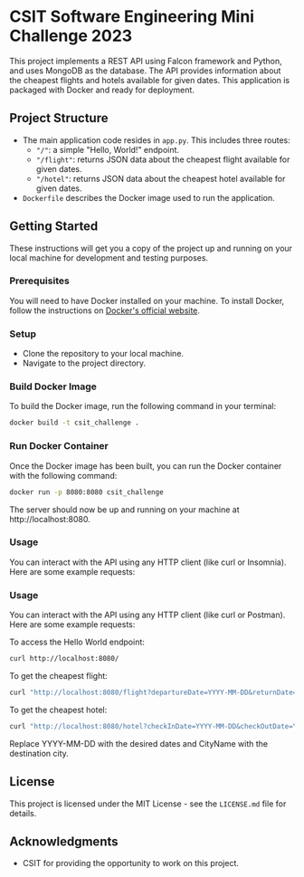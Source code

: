 # CSIT Software Engineering Mini Challenge 2023

This project implements a REST API using Falcon framework and Python, and uses MongoDB as the database. The API provides information about the cheapest flights and hotels available for given dates. This application is packaged with Docker and ready for deployment.

## Project Structure

- The main application code resides in `app.py`. This includes three routes:
  - `"/"`: a simple "Hello, World!" endpoint.
  - `"/flight"`: returns JSON data about the cheapest flight available for given dates.
  - `"/hotel"`: returns JSON data about the cheapest hotel available for given dates.
- `Dockerfile` describes the Docker image used to run the application.

## Getting Started

These instructions will get you a copy of the project up and running on your local machine for development and testing purposes.

### Prerequisites

You will need to have Docker installed on your machine. To install Docker, follow the instructions on [Docker's official website](https://docs.docker.com/engine/install/).

### Setup

- Clone the repository to your local machine.
- Navigate to the project directory.

### Build Docker Image

To build the Docker image, run the following command in your terminal:

```bash
docker build -t csit_challenge .
```
### Run Docker Container

Once the Docker image has been built, you can run the Docker container with the following command:

```bash
docker run -p 8080:8080 csit_challenge
```
The server should now be up and running on your machine at http://localhost:8080.

### Usage

You can interact with the API using any HTTP client (like curl or Insomnia). Here are some example requests:

### Usage

You can interact with the API using any HTTP client (like curl or Postman). Here are some example requests:

To access the Hello World endpoint:

```bash
curl http://localhost:8080/
```

To get the cheapest flight:

```bash
curl "http://localhost:8080/flight?departureDate=YYYY-MM-DD&returnDate=YYYY-MM-DD&destination=CityName"
```

To get the cheapest hotel:

```bash
curl "http://localhost:8080/hotel?checkInDate=YYYY-MM-DD&checkOutDate=YYYY-MM-DD&destination=CityName"
```

Replace YYYY-MM-DD with the desired dates and CityName with the destination city.


## License

This project is licensed under the MIT License - see the `LICENSE.md` file for details.

## Acknowledgments

- CSIT for providing the opportunity to work on this project.
